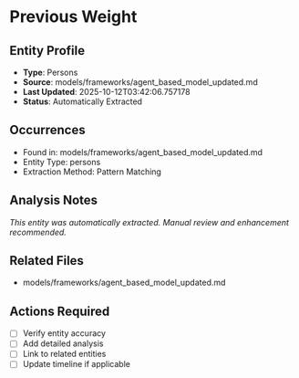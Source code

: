 # Previous Weight

## Entity Profile
- **Type**: Persons
- **Source**: models/frameworks/agent_based_model_updated.md
- **Last Updated**: 2025-10-12T03:42:06.757178
- **Status**: Automatically Extracted

## Occurrences
- Found in: models/frameworks/agent_based_model_updated.md
- Entity Type: persons
- Extraction Method: Pattern Matching

## Analysis Notes
*This entity was automatically extracted. Manual review and enhancement recommended.*

## Related Files
- models/frameworks/agent_based_model_updated.md

## Actions Required
- [ ] Verify entity accuracy
- [ ] Add detailed analysis
- [ ] Link to related entities
- [ ] Update timeline if applicable
